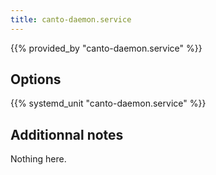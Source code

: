 ```yaml
---
title: canto-daemon.service
---
```


{{% provided_by "canto-daemon.service" %}}

## Options

{{% systemd_unit "canto-daemon.service" %}}

## Additionnal notes

Nothing here.